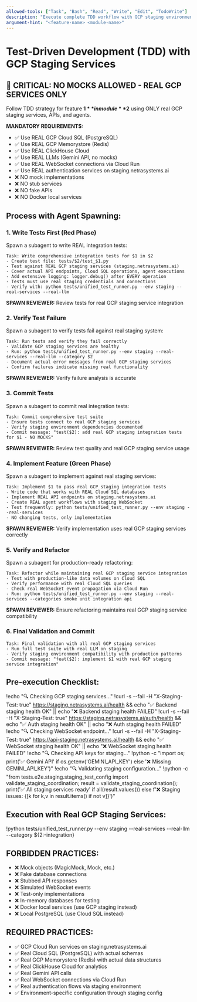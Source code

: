 ```yaml
---
allowed-tools: ["Task", "Bash", "Read", "Write", "Edit", "TodoWrite"]
description: "Execute complete TDD workflow with GCP staging environment - NO MOCKS ALLOWED"
argument-hint: "<feature-name> <module-name>"
---
```


# Test-Driven Development (TDD) with GCP Staging Services

## 🚨 CRITICAL: NO MOCKS ALLOWED - REAL GCP SERVICES ONLY

Follow TDD strategy for feature **$1** in module **$2** using ONLY real GCP staging services, APIs, and agents.

**MANDATORY REQUIREMENTS:**
- ✅ Use REAL GCP Cloud SQL (PostgreSQL)
- ✅ Use REAL GCP Memorystore (Redis)
- ✅ Use REAL ClickHouse Cloud
- ✅ Use REAL LLMs (Gemini API, no mocks)
- ✅ Use REAL WebSocket connections via Cloud Run
- ✅ Use REAL authentication services on staging.netrasystems.ai
- ❌ NO mock implementations
- ❌ NO stub services
- ❌ NO fake APIs
- ❌ NO Docker local services

## Process with Agent Spawning:

### 1. Write Tests First (Red Phase)
Spawn a subagent to write REAL integration tests:
```
Task: Write comprehensive integration tests for $1 in $2
- Create test file: tests/$2/test_$1.py
- Test against REAL GCP staging services (staging.netrasystems.ai)
- Cover actual API endpoints, Cloud SQL operations, agent executions
- Add extensive logging: logger.debug() after EVERY operation
- Tests must use real staging credentials and connections
- Verify with: python tests/unified_test_runner.py --env staging --real-services --real-llm
```

**SPAWN REVIEWER:** Review tests for real GCP staging service integration

### 2. Verify Test Failure
Spawn a subagent to verify tests fail against real staging system:
```
Task: Run tests and verify they fail correctly
- Validate GCP staging services are healthy
- Run: python tests/unified_test_runner.py --env staging --real-services --real-llm --category $2
- Document actual error messages from real GCP staging services
- Confirm failures indicate missing real functionality
```

**SPAWN REVIEWER:** Verify failure analysis is accurate

### 3. Commit Tests
Spawn a subagent to commit real integration tests:
```
Task: Commit comprehensive test suite
- Ensure tests connect to real GCP staging services
- Verify staging environment dependencies documented
- Commit message: "test($2): add real GCP staging integration tests for $1 - NO MOCKS"
```

**SPAWN REVIEWER:** Review test quality and real GCP staging service usage

### 4. Implement Feature (Green Phase)
Spawn a subagent to implement against real staging services:
```
Task: Implement $1 to pass real GCP staging integration tests
- Write code that works with REAL Cloud SQL databases
- Implement REAL API endpoints on staging.netrasystems.ai
- Create REAL agent workflows with staging WebSocket
- Test frequently: python tests/unified_test_runner.py --env staging --real-services
- NO changing tests, only implementation
```

**SPAWN REVIEWER:** Verify implementation uses real GCP staging services correctly

### 5. Verify and Refactor
Spawn a subagent for production-ready refactoring:
```
Task: Refactor while maintaining real GCP staging service integration
- Test with production-like data volumes on Cloud SQL
- Verify performance with real Cloud SQL queries
- Check real WebSocket event propagation via Cloud Run
- Run: python tests/unified_test_runner.py --env staging --real-services --categories smoke unit integration api
```

**SPAWN REVIEWER:** Ensure refactoring maintains real GCP staging service compatibility

### 6. Final Validation and Commit
```
Task: Final validation with all real GCP staging services
- Run full test suite with real LLM on staging
- Verify staging environment compatibility with production patterns
- Commit message: "feat($2): implement $1 with real GCP staging service integration"
```

## Pre-execution Checklist:

!echo "🔍 Checking GCP staging services..."
!curl -s --fail -H "X-Staging-Test: true" https://staging.netrasystems.ai/health && echo "✅ Backend staging health OK" || echo "❌ Backend staging health FAILED"
!curl -s --fail -H "X-Staging-Test: true" https://staging.netrasystems.ai/auth/health && echo "✅ Auth staging health OK" || echo "❌ Auth staging health FAILED"
!echo "🔍 Checking WebSocket endpoint..."
!curl -s --fail -H "X-Staging-Test: true" https://api-staging.netrasystems.ai/health && echo "✅ WebSocket staging health OK" || echo "❌ WebSocket staging health FAILED"
!echo "🔍 Checking API keys for staging..."
!python -c "import os; print('✅ Gemini API' if os.getenv('GEMINI_API_KEY') else '❌ Missing GEMINI_API_KEY')"
!echo "🔍 Validating staging configuration..."
!python -c "from tests.e2e.staging.staging_test_config import validate_staging_coordination; result = validate_staging_coordination(); print('✅ All staging services ready' if all(result.values()) else f'❌ Staging issues: {[k for k,v in result.items() if not v]}')"

## Execution with Real GCP Staging Services:

!python tests/unified_test_runner.py --env staging --real-services --real-llm --category ${2:-integration}

## FORBIDDEN PRACTICES:
- ❌ Mock objects (MagicMock, Mock, etc.)
- ❌ Fake database connections
- ❌ Stubbed API responses
- ❌ Simulated WebSocket events
- ❌ Test-only implementations
- ❌ In-memory databases for testing
- ❌ Docker local services (use GCP staging instead)
- ❌ Local PostgreSQL (use Cloud SQL instead)

## REQUIRED PRACTICES:
- ✅ GCP Cloud Run services on staging.netrasystems.ai
- ✅ Real Cloud SQL (PostgreSQL) with actual schemas
- ✅ Real GCP Memorystore (Redis) with actual data structures
- ✅ Real ClickHouse Cloud for analytics
- ✅ Real Gemini API calls
- ✅ Real WebSocket connections via Cloud Run
- ✅ Real authentication flows via staging environment
- ✅ Environment-specific configuration through staging config